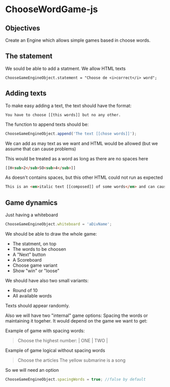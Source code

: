 # ChooseWordGame-js
## Objectives
Create an Engine which allows simple games based in choose words.

## The statement
We sould be able to add a statment.
We allow HTML texts

```javacript
ChooseGameEngineObject.statement = "Choose de <i>correct</i> word";
```
## Adding texts
To make easy adding a text, the text should have the format:

``You have to choose [[this words]] but no any other.``

The function to append texts should be:

```javascript
ChooseGameEngineObject.append('The text [[chose words]]');
```

We can add as may text as we want and HTML would be allowed (but we assume that can cause problems)

This would be treated as a word as long as there are no spaces here

```html
[[H<sub>2</sub>SO<sub>4</sub>]]
```

As doesn't contains spaces, but this other HTML could not run as expected

```html
This is an <em>italic text [[composed]] of some words</em> and can cause problems
```

## Game dynamics
Just having a whiteboard

```javascript
ChooseGameEngineObject.whiteboard = 'aDivName';
```

We should be able to draw the whole game:

* The statment, on top
* The words to be choosen
* A "Next" button
* A Scoreboard
* Choose game variant
* Show "win" or "loose"


We should have also two small variants:

* Round of 10
* All available words

Texts should appear randomly.

Also we will have two  "internal" game options: Spacing the words or maintaining it togeher. It would depend on the game we want to get:

Example of game with spacing words:

>Choose the highest number:
>|     ONE        |        TWO    |

Example of game logical without spacing words

> Choose the articles
> The yellow submarine is a song

So we will need an option

```javascript
ChooseGameEngineObject.spacingWords = true; //false by default
```